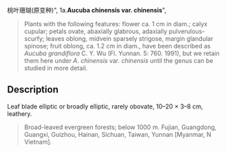 桃叶珊瑚(原变种)",
1a.**Aucuba chinensis var. chinensis**",

> Plants with the following features: flower ca. 1 cm in diam.; calyx cupular; petals ovate, abaxially glabrous, adaxially pulverulous-scurfy; leaves oblong, midvein sparsely strigose, margin glandular spinose; fruit oblong, ca. 1.2 cm in diam., have been described as *Aucuba* *grandiflora* C. Y. Wu (Fl. Yunnan. 5: 760. 1991), but we retain them here under *A*. *chinensis* var. *chinensis* until the genus can be studied in more detail.

## Description
Leaf blade elliptic or broadly elliptic, rarely obovate, 10–20 × 3–8 cm, leathery.

> Broad-leaved evergreen forests; below 1000 m. Fujian, Guangdong, Guangxi, Guizhou, Hainan, Sichuan, Taiwan, Yunnan [Myanmar, N Vietnam].
